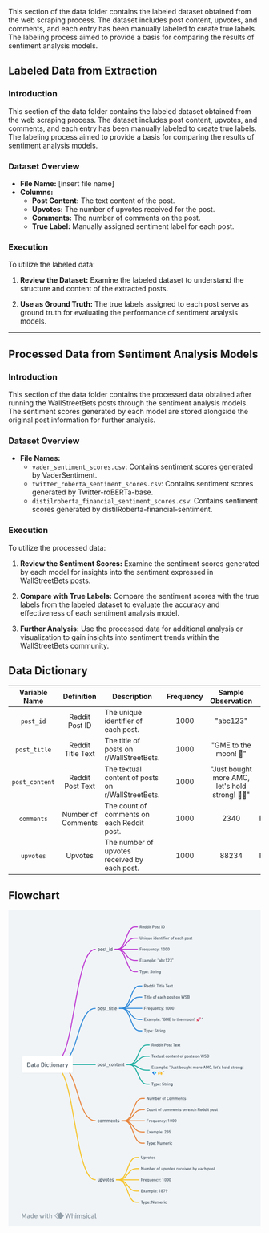 This section of the data folder contains the labeled dataset obtained from the web scraping process. The dataset includes post content, upvotes, and comments, and each entry has been manually labeled to create true labels. The labeling process aimed to provide a basis for comparing the results of sentiment analysis models.

## Labeled Data from Extraction

### Introduction

This section of the data folder contains the labeled dataset obtained from the web scraping process. The dataset includes post content, upvotes, and comments, and each entry has been manually labeled to create true labels. The labeling process aimed to provide a basis for comparing the results of sentiment analysis models.

### Dataset Overview

- **File Name:** [insert file name]
- **Columns:**
  - **Post Content:** The text content of the post.
  - **Upvotes:** The number of upvotes received for the post.
  - **Comments:** The number of comments on the post.
  - **True Label:** Manually assigned sentiment label for each post.

### Execution

To utilize the labeled data:

1. **Review the Dataset:**
   Examine the labeled dataset to understand the structure and content of the extracted posts.

2. **Use as Ground Truth:**
   The true labels assigned to each post serve as ground truth for evaluating the performance of sentiment analysis models.

---

## Processed Data from Sentiment Analysis Models

### Introduction

This section of the data folder contains the processed data obtained after running the WallStreetBets posts through the sentiment analysis models. The sentiment scores generated by each model are stored alongside the original post information for further analysis.

### Dataset Overview

- **File Names:**
  - `vader_sentiment_scores.csv`: Contains sentiment scores generated by VaderSentiment.
  - `twitter_roberta_sentiment_scores.csv`: Contains sentiment scores generated by Twitter-roBERTa-base.
  - `distilroberta_financial_sentiment_scores.csv`: Contains sentiment scores generated by distilRoberta-financial-sentiment.

### Execution

To utilize the processed data:

1. **Review the Sentiment Scores:**
   Examine the sentiment scores generated by each model for insights into the sentiment expressed in WallStreetBets posts.

2. **Compare with True Labels:**
   Compare the sentiment scores with the true labels from the labeled dataset to evaluate the accuracy and effectiveness of each sentiment analysis model.

3. **Further Analysis:**
   Use the processed data for additional analysis or visualization to gain insights into sentiment trends within the WallStreetBets community.

## Data Dictionary

| Variable Name   | Definition           | Description                                    | Frequency | Sample Observation                                      | Type      |
|:---------------:|:---------------------:|-----------------------------------------------|:---------:|:--------------------------------------------------------:|:---------:|
| `post_id`       | Reddit Post ID        | The unique identifier of each post.            | 1000      | "abc123"                                                 | String    |
| `post_title`    | Reddit Title Text      | The title of posts on r/WallStreetBets.        | 1000      | "GME to the moon! 🚀"                                     | String    |
| `post_content`  | Reddit Post Text      | The textual content of posts on r/WallStreetBets. | 1000    | "Just bought more AMC, let's hold strong! 💎🙌"           | String    |
| `comments`      | Number of Comments    | The count of comments on each Reddit post.      | 1000      | 2340                                                      | Numeric   |
| `upvotes`       | Upvotes               | The number of upvotes received by each post.    | 1000      | 88234                                                     | Numeric   |

## Flowchart
![Data Dictionary](./data-dictionary.png)
